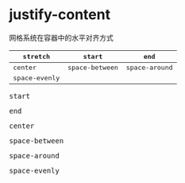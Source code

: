 # justify-content

网格系统在容器中的水平对齐方式

| <kbd>stretch</kbd> | <kbd>start</kbd> | <kbd>end</kbd> |
| --- | --- | --- |
| <kbd>center</kbd> | <kbd>space-between</kbd> | <kbd>space-around</kbd> |
| <kbd>space-evenly</kbd> |

<TwoColumn>

<div>

<v-clicks>

<div>

<kbd>start</kbd>

<GridBox
  :style="style[0]"
/>

</div>

<div>

<kbd>end</kbd>

<GridBox
  :style="style[1]"
/>

</div>

<div>

<kbd>center</kbd>

<GridBox
  :style="style[2]"
/>

</div>

</v-clicks>

</div>

<div>

<v-clicks>
<div>

<kbd>space-between</kbd>

<GridBox
  :style="style[3]"
/>
</div>

<div>

<kbd>space-around</kbd>

<GridBox
  :style="style[4]"
/>

</div>

<div>

<kbd>space-evenly</kbd>

<GridBox
  :style="style[5]"
/>

</div>

</v-clicks>

</div>

</TwoColumn>




<script setup>
const style = [{
  gridTemplateColumns: 'repeat(4, 100px)',
  gridTemplateRows: '100px',
  justifyContent: 'start'
}, {
  gridTemplateColumns: 'repeat(4, 100px)',
  gridTemplateRows: '100px',
  justifyContent: 'end'
}, {
  gridTemplateColumns: 'repeat(4, 100px)',
  gridTemplateRows: '100px',
  justifyContent: 'center'
}, {
  gridTemplateColumns: 'repeat(4, 100px)',
  gridTemplateRows: '100px',
  justifyContent: 'space-between'
}, {
  gridTemplateColumns: 'repeat(4, 100px)',
  gridTemplateRows: '100px',
  justifyContent: 'space-around'
}, {
  gridTemplateColumns: 'repeat(4, 100px)',
  gridTemplateRows: '100px',
  justifyContent: 'space-evenly'
}]
</script>

<!-- 
当网格系统的宽度小于容器宽度时，网格系统在容器的对齐方式
-->